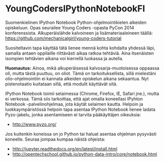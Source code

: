 # YoungCodersIPythonNotebookFI
Suomenkielinen IPython Notebook Python-ohjelmointikielen alkeiden opiskeluun. Opas seurailee Young Coders -opasta PyCon 2014 konferenssista. Alkuperäislähde kalvoineen ja lisämateriaaleineen täällä: https://github.com/mechanicalgirl/young-coders-tutorial 

Suositeltavin tapa käyttää tätä lienee mennä kohta kohdalta yhdessä läpi, samalla antaen oppilaille riittävästi aikaa ratkoa tehtäviä. Aina itsenäisten isompien tehtävien aikana voi kierrellä luokassa ja autella.

**Huomautus:** Ainoa, mikä alkuperäisessä kalvosarja-muotoisessa oppaassa oli, mutta tästä puuttuu, on oliot. Tämä on tarkoituksellista, sillä mielestäni olio-ohjelmointiin ei kannata alkeiden opiskelun aikana sekaantua. Nyt pistenotaatio kuitataan sillä, että modulit käyttävät sitä.

IPython Notebook toimii selaimessa (Chrome, Firefox, IE, Safari jne.), mutta ei verkossa. Tämä siis tarkoittaa, että ajat omalla koneellasi IPyhton Notebook -palvelinohjelmaa, jota käytät selaimen kautta. Helpoin ja luokkaympäristössä helpoin tapa asentaa IPython Notebook lienee ladata Pyzo-jakelu, jonka asentamiseen ei tarvita pääkäyttäjen oikeuksia:
* http://www.pyzo.org/

Jos kuitenkin koneissa on jo Python tai haluat asentaa ohjelman pysyvästi koneelle. Seuraa jompaa kumpaa näistä ohjeista:
* http://jupyter.readthedocs.org/en/latest/install.html
* http://opentechschool.github.io/python-data-intro/core/notebook.html
